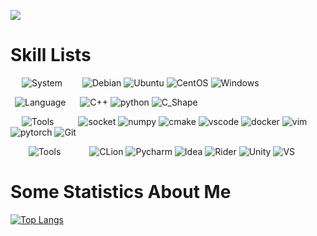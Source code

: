 ![](https://github-widgetbox.vercel.app/api/profile?username=gav1n-cheung&data=followers,repositories,stars,commits)
# Skill Lists
&ensp;&ensp;&nbsp;![System](https://img.shields.io/badge/System-FFFFFF?style=for-the-badge&logoColor=black)
&ensp;&ensp;&ensp;&ensp;![Debian](https://img.shields.io/badge/debian-A81D33?style=flat-square&logo=debian&logoColor=white)
![Ubuntu](https://img.shields.io/badge/Ubuntu-E95420?style=flat-square&logo=ubuntu&logoColor=white)
![CentOS](https://img.shields.io/badge/CentOS-262577?style=flat-square&logo=centos&logoColor=white)
![Windows](https://img.shields.io/badge/windows-blue?style=flat-square&logo=windows&logoColor=white)

&ensp;![Language](https://img.shields.io/badge/Language-FFFFFF?style=for-the-badge&logoColor=black)
&ensp;&nbsp;&nbsp;&nbsp;![C++](https://img.shields.io/badge/C++-00599C?logo=c%2B%2B&style=flat-square&logoColor=white)
![python](https://img.shields.io/badge/python-3776AB?style=flat-square&logo=python&logoColor=white)
![C_Shape](https://img.shields.io/badge/CSharp-239120?style=flat-square&logo=csharp&logoColor=white)

&emsp;&nbsp;![Tools](https://img.shields.io/badge/Tools-FFFFFF?style=for-the-badge&logoColor=black)
&emsp;&ensp;&ensp;&ensp;![socket](https://img.shields.io/badge/Socket-010101?style=flat-square&logo=socket.io&logoColor=white)
![numpy](https://img.shields.io/badge/Numpy-013243?style=flat-square&logo=numpy&logoColor=white)
![cmake](https://img.shields.io/badge/Cmake-064F8C?style=flat-square&logo=cmake&logoColor=white)
![vscode](https://img.shields.io/badge/VsCode-007ACC?style=flat-square&logo=visualstudiocode&logoColor=white)
![docker](https://img.shields.io/badge/Docker-2496ED?style=flat-square&logo=docker&logoColor=white)
![vim](https://img.shields.io/badge/Vim-019733?style=flat-square&logo=vim&logoColor=white)
![pytorch](https://img.shields.io/badge/Pytorch-EE4C2C?style=flat-square&logo=pytorch&logoColor=white)
![Git](https://img.shields.io/badge/-Git-F05032?style=flat-square&logo=git&logoColor=white)

&emsp;&ensp;&nbsp;&nbsp;![Tools](https://img.shields.io/badge/IDE-FFFFFF?style=for-the-badge&logoColor=black)
&emsp;&ensp;&emsp;&ensp;![CLion](https://img.shields.io/badge/CLion-000000?style=flat-square&logo=clion&logoColor=white)
![Pycharm](https://img.shields.io/badge/PyCharm-000000?style=flat-square&logo=pycharm&logoColor=white)
![Idea](https://img.shields.io/badge/Idea-000000?style=flat-square&logo=intellijidea&logoColor=white)
![Rider](https://img.shields.io/badge/Rider-000000?style=flat-square&logo=rider&logoColor=white)
![Unity](https://img.shields.io/badge/Unity-000000?style=flat-square&logo=unity&logoColor=white)
![VS](https://img.shields.io/badge/VisualStudio-5C2D91?style=flat-square&logo=visualstudio&logoColor=white)

# Some Statistics About Me
[![Top Langs](https://github-readme-stats.vercel.app/api/top-langs/?username=gav1n-cheung&layout=compact&theme=light)](https://github.com/gav1n-cheung/github-readme-stats)

<!--START_SECTION:waka-->
<!--END_SECTION:waka-->
